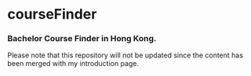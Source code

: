 # courseFinder

### Bachelor Course Finder in Hong Kong.

Please note that this repository will not be updated since the content has been merged with my introduction page. 

